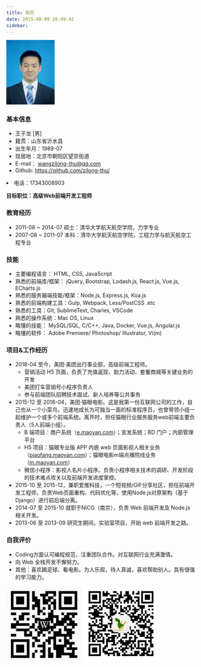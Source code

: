 ```yaml
---
title: 简历
date: 2015-08-09 10:49:42
sidebar:
---
```


<img src="myResumeAvatar.jpg" class="avatar" style="max-width: 128px;">

<link rel="stylesheet" type="text/css" href="./index.css">

### 基本信息

+ 王子龙 [男]
+ 籍贯：山东省沂水县
+ 出生年月：1989-07
+ 现居地：北京市朝阳区望京街道
+ E-mail： wangzilong-thu@qq.com
+ Github: https://github.com/zilong-thu/
<li class="telephone">电话：17343008903</li>

**目标职位：高级Web前端开发工程师**

### 教育经历

+ 2011-08 ~ 2014-07 硕士：清华大学航天航空学院，力学专业
+ 2007-08 ~ 2011-07 本科：清华大学航天航空学院，工程力学与航天航空工程专业

### 技能

+ 主要编程语言： HTML, CSS, JavaScript
+ 熟悉的前端库/框架： jQuery, Bootstrap, Lodash.js, React.js, Vue.js, ECharts.js
+ 熟悉的服务器端技能/框架：Node.js, Express.js, Koa.js
+ 熟悉的前端构建工具：Gulp, Webpack, Less/PostCSS .etc
+ 熟悉的工具：Git, SublimeText, Charles, VSCode
+ 熟悉的操作系统：Mac OS, Linux
+ 略懂的技能： MySQL/SQL, C/C++, Java, Docker, Vue.js, Angular.js
+ 略懂的软件： Adobe Premiere/ Photoshop/ Illustrator, Vi(m)

### 项目&工作经历

+ 2018-04 至今，美团·美团出行事业部，高级前端工程师。
  - 营销活动 H5 页面，负责了充值返现、助力活动、套餐商城等关键业务的开发
  - 美团打车营销号小程序负责人
  - 参与前端团队招聘技术面试、新人培养等公共事务
+ 2015-12 至 2018-04，美团·猫眼电影。这是我第一份互联网公司的工作，自己也从一个小菜鸟，迅速地成长为可独当一面的标准程序员，也曾带领小组一起维护一个或多个前端系统。离开时，担任猫眼行业服务服务web前端主要负责人（5人前端小组）。
  - B 端项目：商户系统（[e.maoyan.com](https://e.maoyan.com)）；宣发系统；BD 门户；内部管理平台
  - H5 项目：猫眼专业版 APP 内嵌 web 页面影视人相关业务（[piaofang.maoyan.com](https://piaofang.maoyan.com/celebrity/piazza)）；猫眼电影m端点播院线业务（[m.maoyan.com](https://m.maoyan.com/)）
  - 微信小程序：影视人名片小程序。负责小程序相关技术的调研、开发阶段的技术难点攻关以及前端开发进度掌控。
+ 2015-10 至 2015-12，兼职爱推科技，一个短视频/GIF分享社区，担任前端开发工程师，负责Web页面重构、代码优化等，使用Node.js对原架构（基于Django）进行前后端分离。
+ 2014-07 至 2015-10 就职于NICG（南京），负责 Web 前端开发及 Node.js 相关开发。
+ 2013-06 至 2013-09 研究生期间，实验室项目，开始 web 前端开发之路。

### 自我评价

+ Coding方面认可编程规范，注重团队合作。对互联网行业充满激情。
+ 向 Web 全栈开发不懈努力。
+ 其他：喜欢踢足球、看电影。为人乐观，待人真诚，喜欢帮助别人。具有很强的学习能力。

<img src="/images/my-qr-code.jpeg" style="width: 200px;" alt="博客：http://borninsummer.com/">

<img src="/images/wechat/qrcode_for_gh_1bc1fa020fc5_344.jpg" style="width: 200px;" alt="微信扫描二维码关注博主的公众号">
